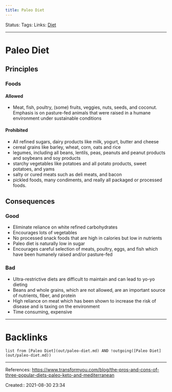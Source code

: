 ```yaml
---
title: Paleo Diet
---
```

Status: 
Tags: 
Links: [Diet](out/diet.md)
___
# Paleo Diet
## Principles
### Foods
#### Allowed
- Meat, fish, poultry, (some) fruits, veggies, nuts, seeds, and coconut. Emphasis is on pasture-fed animals that were raised in a humane environment under sustainable conditions
#### Prohibited
- All refined sugars, dairy products like milk, yogurt, butter and cheese
- cereal grains like barley, wheat, corn, oats and rice
- legumes, including all beans, lentils, peas, peanuts and peanut products and soybeans and soy products
- starchy vegetables like potatoes and all potato products, sweet potatoes, and yams
- salty or cured meats such as deli meats, and bacon
- pickled foods, many condiments, and really all packaged or processed foods.
## Consequences
### Good
- Eliminate reliance on white refined carbohydrates
- Encourages lots of vegetables
- No processed snack foods that are high in calories but low in nutrients
- Paleo diet is naturally low in sugar
- Encourages careful selection of meats, poultry, eggs, and fish which have been humanely raised and/or pasture-fed
### Bad
- Ultra-restrictive diets are difficult to maintain and can lead to yo-yo dieting
- Beans and whole grains, which are not allowed, are an important source of nutrients, fiber, and protein
- High reliance on meat which has been shown to increase the risk of disease and is taxing on the environment
- Time consuming, expensive
___
# Backlinks
```dataview
list from [Paleo Diet](out/paleo-diet.md) AND !outgoing([Paleo Diet](out/paleo-diet.md))
```
___
References: https://www.transformyou.com/blog/the-pros-and-cons-of-three-popular-diets-paleo-keto-and-mediterranean

Created:: 2021-08-30 23:34
